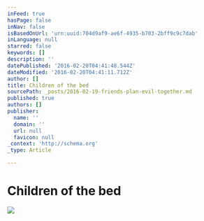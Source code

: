 ```yaml
---
inFeed: true
hasPage: false
inNav: false
isBasedOnUrl: 'urn:uuid:704d9af9-ae6f-4935-b703-2bff9c9c7dab'
inLanguage: null
starred: false
keywords: []
description: ''
datePublished: '2016-02-20T04:41:48.544Z'
dateModified: '2016-02-20T04:41:11.712Z'
author: []
title: Children of the bed
sourcePath: _posts/2016-02-19-friends-plan-evil-together.md
published: true
authors: []
publisher:
  name: ''
  domain: ''
  url: null
  favicon: null
_context: 'http://schema.org'
_type: Article

---
```

# Children of the bed
![](https://the-grid-user-content.s3-us-west-2.amazonaws.com/de325c71-250a-4c18-810e-7cab2f3a1ce4.png)